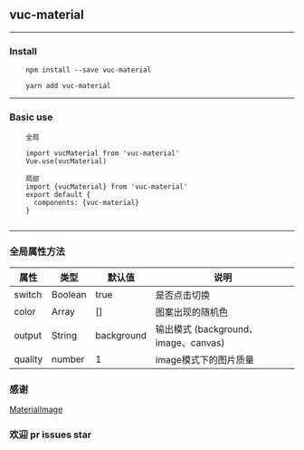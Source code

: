 ## vuc-material

---

### Install

```
    npm install --save vuc-material
    
    yarn add vuc-material
```

---

### Basic use 

```
    全局
    
    import vucMaterial from 'vuc-material'
    Vue.use(vucMaterial)
    
    局部
    import {vucMaterial} from 'vuc-material'
    export default {
      components: {vuc-material}
    }
    
```

---

### 全局属性方法

|   属性   |      类型     |   默认值   |       说明       |
|----------| ------------- | ---------- | ---------------- |
| switch   | Boolean       | true       | 是否点击切换     |
| color    | Array         | []         | 图案出现的随机色 |
| output   | String        | background | 输出模式 (background、image、canvas)|
| quality  | number        | 1          | image模式下的图片质量 |


### 感谢

[MaterialImage](https://github.com/yscoder/MaterialImage)

### 欢迎 pr issues star
